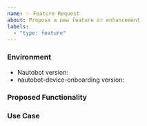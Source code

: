 ```yaml
---
name: ✨ Feature Request
about: Propose a new feature or enhancement
labels:
  - "type: feature"
---
```


### Environment
* Nautobot version:  <!-- Example: 2.4.20 -->
* nautobot-device-onboarding version:  <!-- Example: 1.0.0 -->

<!--
    Describe in detail the new functionality you are proposing.
-->
### Proposed Functionality

<!--
    Convey an example use case for your proposed feature. Write from the
    perspective of a user who would benefit from the proposed
    functionality and describe how.
--->
### Use Case

